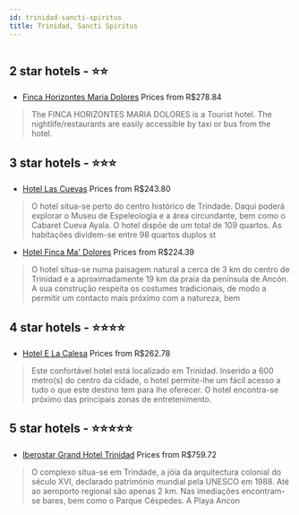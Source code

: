 ```yaml
---
id: trinidad-sancti-spiritus
title: Trinidad, Sancti Spiritus
---
```


<center><img src="https://photos.hotelbeds.com/giata/06/063207/063207a_hb_r_001.jpg" alt="" /></center>


##  2 star hotels - ⭐️⭐️

-    [Finca Horizontes Maria Dolores](https://www.hurb.com/br/aud/https://www.hurb.com/br/hotels/trinidad/finca-horizontes-maria-dolores-HT-EQXV?cmp=18055) Prices from R$278.84
   > The FINCA HORIZONTES MARIA DOLORES is a Tourist hotel. The nightlife/restaurants are easily accessible by taxi or bus from the hotel.

##  3 star hotels - ⭐️⭐️⭐️

-    [Hotel Las Cuevas](https://www.hurb.com/br/aud/https://www.hurb.com/br/hotels/trinidad/hotel-las-cuevas-HT-8PH8?cmp=18055) Prices from R$243.80
   > O hotel situa-se perto do centro histórico de Trindade. Daqui poderá explorar o Museu de Espeleologia e a área circundante, bem como o Cabaret Cueva Ayala. O hotel dispõe de um total de 109 quartos. As habitações dividem-se entre 98 quartos duplos st
-    [Hotel Finca Ma' Dolores](https://www.hurb.com/br/aud/https://www.hurb.com/br/hotels/trinidad/hotel-finca-ma-dolores-HT-R0SM?cmp=18055) Prices from R$224.39
   > O hotel situa-se numa paisagem natural a cerca de 3 km do centro de Trinidad e a aproximadamente 19 km da praia da península de Ancón. A sua construção respeita os costumes tradicionais, de modo a permitir um contacto mais próximo com a natureza, bem

##  4 star hotels - ⭐️⭐️⭐️⭐️

-    [Hotel E La Calesa](https://www.hurb.com/br/aud/https://www.hurb.com/br/hotels/trinidad/hotel-e-la-calesa-HT-3X4U?cmp=18055) Prices from R$262.78
   > Este confortável hotel está localizado em Trinidad. Inserido a 600 metro(s) do centro da cidade, o hotel permite-lhe um fácil acesso a tudo o que este destino tem para lhe oferecer. O hotel encontra-se próximo das principais zonas de entretenimento. 

##  5 star hotels - ⭐️⭐️⭐️⭐️⭐️

-    [Iberostar Grand Hotel Trinidad](https://www.hurb.com/br/aud/https://www.hurb.com/br/hotels/trinidad/iberostar-grand-hotel-trinidad-HT-MDZA?cmp=18055) Prices from R$759.72
   > O complexo situa-se em Trindade, a jóia da arquitectura colonial do século XVI, declarado património mundial pela UNESCO em 1988. Até ao aeroporto regional são apenas 2 km. Nas imediações encontram-se bares, bem como o Parque Céspedes. A Playa Ancon 
